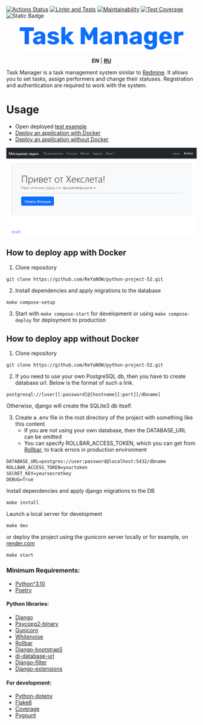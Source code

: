 [![Actions Status](https://github.com/ReYaNOW/python-project-52/actions/workflows/hexlet-check.yml/badge.svg)](https://github.com/ReYaNOW/python-project-52/actions)
[![Linter and Tests](https://github.com/ReYaNOW/python-project-52/actions/workflows/pyci.yml/badge.svg)](https://github.com/ReYaNOW/python-project-52/actions/workflows/pyci.yml) [
![Maintainability](https://api.codeclimate.com/v1/badges/f6133a440607757eed8c/maintainability)](https://codeclimate.com/github/ReYaNOW/python-project-52/maintainability)
[![Test Coverage](https://api.codeclimate.com/v1/badges/f6133a440607757eed8c/test_coverage)](https://codeclimate.com/github/ReYaNOW/python-project-52/test_coverage)
![Static Badge](https://img.shields.io/badge/Lines_of_Code-1.3k-blue)
<p align="center">
  <img src="https://github.com/ReYaNOW/ReYaNOW/blob/main/task_manager_logo_blue.png?raw=true" alt="image"/>
</p>

<p align="center"><b>EN</b> | <a href="https://github.com/ReYaNOW/python-project-52/blob/main/README_RU.md"><b>RU</b></a></p>


Task Manager is a task management system similar
to [Redmine](http://www.redmine.org/).
It allows you to set tasks, assign performers and change their statuses.
Registration and authentication are required to work with the system.

# Usage


 - Open deployed [test example](https://task-manager-hexlet-test.onrender.com/)
 - [Deploy an application with Docker](#How-to-deploy-app-with-Docker)  
 - [Deploy an application without Docker](#How-to-deploy-app-without-Docker)

![demo image](https://github.com/ReYaNOW/ReYaNOW/blob/main/task_manager_preview.png?raw=true)

## How to deploy app with Docker
1. Clone repository

```
git clone https://github.com/ReYaNOW/python-project-52.git
```

2. Install dependencies and apply migrations to the database
  
```
make compose-setup
```
3. Start with ``make compose-start`` for development
or using ``make compose-deploy`` for deployment to production

## How to deploy app without Docker

1. Clone repository

```
git clone https://github.com/ReYaNOW/python-project-52.git
```

2. If you need to use your own PostgreSQL db, then you have to create
   database url.
   Below is the format of such a link.

```
postgresql://[user][:password]@[hostname][:port][/dbname]
```

Otherwise, django will create the SQLite3 db itself.

3. Create a .env file in the root directory of the project with something like
   this content.
    - If you are not using your own database, then the DATABASE_URL can be omitted
    - You can specify ROLLBAR_ACCESS_TOKEN, which you can get from
      [Rollbar](https://rollbar.com/), to track errors in
      production environment

```dotenv
DATABASE_URL=postgres://user:password@localhost:5432/dbname
ROLLBAR_ACCESS_TOKEN=yourtoken
SECRET_KEY=yoursecretkey
DEBUG=True
```  

Install dependencies and apply django migrations to the DB

```
make install
```

Launch a local server for development

```
make dev
```  

or deploy the project using the gunicorn server locally or for example,
on [render.com](https://render.com/)

```
make start
```  

### Minimum Requirements:

- [Python^3.10](https://www.python.org/)
- [Poetry](https://python-poetry.org/)

#### Python libraries:

- [Django](https://pypi.org/project/Django/)
- [Psycopg2-binary](https://pypi.org/project/psycopg2-binary/)
- [Gunicorn](https://pypi.org/project/gunicorn/)
- [Whitenoise](https://pypi.org/project/whitenoise/)
- [Rollbar](https://pypi.org/project/rollbar/)
- [Django-bootstrap5](https://pypi.org/project/django-bootstrap5/)
- [dj-database-url](https://pypi.org/project/dj-database-url/)
- [Django-filter](https://pypi.org/project/django-filter/)
- [Django-extensions](https://pypi.org/project/django-extensions/)

#### For development:

- [Python-dotenv](https://pypi.org/project/python-dotenv/)
- [Flake8](https://pypi.org/project/flake8/)
- [Coverage](https://pypi.org/project/coverage/)
- [Pygount](https://pypi.org/project/pygount/)

